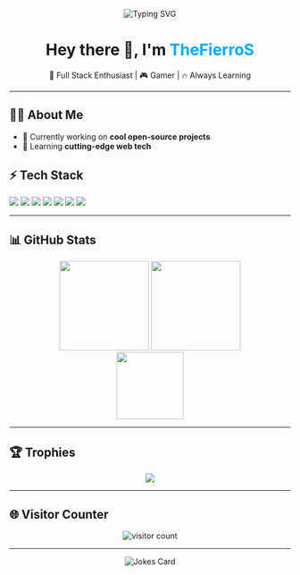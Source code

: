 
<p align="center">
  <img src="https://readme-typing-svg.demolab.com?font=Fira+Code&pause=1000&color=FF00EF&width=435&lines=Welcome+to+TheFierroS's+Github+Page+!;Code.+Patient.+Passion." alt="Typing SVG" />
</p>

<h1 align="center">Hey there 👋, I'm <span style="color:#0af;">TheFierroS</span></h1>
<p align="center">🚀 Full Stack Enthusiast | 🎮 Gamer | 🔥 Always Learning</p>

---

## 🧑‍💻 About Me

- 🔭 Currently working on **cool open-source projects**
- 🌱 Learning **cutting-edge web tech**

## ⚡ Tech Stack

<p>
  <img src="https://img.shields.io/badge/-JavaScript-333?style=flat&logo=javascript" />
  <img src="https://img.shields.io/badge/-TypeScript-333?style=flat&logo=typescript" />
  <img src="https://img.shields.io/badge/-Node.js-333?style=flat&logo=node.js" />
  <img src="https://img.shields.io/badge/-Python-333?style=flat&logo=python" />
  <img src="https://img.shields.io/badge/-React-333?style=flat&logo=react" />
  <img src="https://img.shields.io/badge/-MongoDB-333?style=flat&logo=mongodb" />
  <img src="https://img.shields.io/badge/-Git-333?style=flat&logo=git" />
</p>

---

## 📊 GitHub Stats

<p align="center">
  <img src="https://github-readme-stats.vercel.app/api?username=TheFierroS&show_icons=true&theme=neon" height="160px"/>
  <img src="https://github-readme-stats.vercel.app/api/top-langs/?username=TheFierroS&layout=compact&theme=neon" height="160px"/>
  <br>
  <img src="https://github-readme-streak-stats.herokuapp.com/?user=TheFierroS&theme=neon" height="120px"/>
</p>

---

## 🏆 Trophies

<p align="center">
  <img src="https://github-profile-trophy.vercel.app/?username=TheFierroS&theme=dracula&row=1" />
</p>

---

## 🌐 Visitor Counter

<p align="center">
  <img src="https://count.getloli.com/@TheFierroS?name=TheFierroS&theme=minecraft&padding=7&offset=0&align=top&scale=1&pixelated=1&darkmode=auto" alt="visitor count"/>
</p>

---


<p align="center">
  <img src="https://readme-jokes.vercel.app/api?hideBorder&theme=radical" alt="Jokes Card" />
</p>

